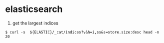 # elasticsearch

1. get the largest indices

`$ curl -s  ${ELASTIC}/_cat/indices?v&h=i,ss&s=store.size:desc head -n 20`

